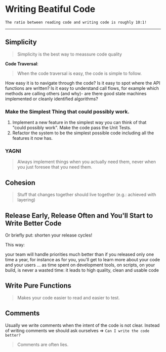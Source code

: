 # Writing Beatiful Code
<Tip>
    
    The ratio between reading code and writing code is roughly 10:1! 
</Tip>

---

## Simplicity
> Simplicity is the best way to meassure code quality  

__Code Traversal__:  
> When the code traversal is easy, the code is simple to follow.

How easy it is to navigate through the code? Is it easy to spot where the API functions are written? Is it easy to understand call flows, for example which methods are calling others (and why)- are there good state machines implemented or cleanly identified algorithms?

### Make the Simplest Thing that could possibly work.
1. Implement a new feature in the simplest way you can think of that "could possibly work". Make the code pass the Unit Tests.
2. Refactor the system to be the simplest possible code including all the features it now has.

### YAGNI
> Always implement things when you actually need them, never when you just foresee that you need them.

## Cohesion
> Stuff that changes together should live together (e.g.: achieved with layering)

## Release Early, Release Often and You'll Start to Write Better Code
Or briefly put: shorten your release cycles!

This way:

your team will handle priorities much better than if you released only one time a year, for instance
as for you, you'll get to learn more about your code and your users
… as time spent on development tools, on scripts, on your build, is never a wasted time: it leads to high quality, clean and usable code

## Write Pure Functions
> Makes your code easier to read and easier to test.

## Comments
Usually we write comments when the intent of the code is not clear. Instead of writing comments we should ask ourselves => `Can I write the code better?`
> Comments are often lies.
